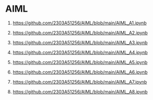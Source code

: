 # AIML

1) https://github.com/2303A51256/AIML/blob/main/AIML_A1.ipynb

2) https://github.com/2303A51256/AIML/blob/main/AIML_A2.ipynb

3) https://github.com/2303A51256/AIML/blob/main/AIML_A3.ipynb

4) https://github.com/2303A51256/AIML/blob/main/AIML_A4.ipynb

5) https://github.com/2303A51256/AIML/blob/main/AIML_A5.ipynb

6) https://github.com/2303A51256/AIML/blob/main/AIML_A6.ipynb

7) https://github.com/2303A51256/AIML/blob/main/AIML_A7.ipynb

8) https://github.com/2303A51256/AIML/blob/main/AIML_A8.ipynb
